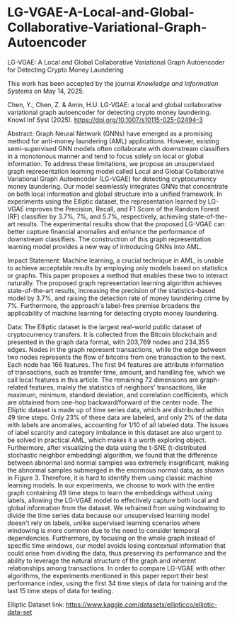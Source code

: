# LG-VGAE-A-Local-and-Global-Collaborative-Variational-Graph-Autoencoder
LG-VGAE: A Local and Global Collaborative Variational Graph Autoencoder for Detecting Crypto Money Laundering

This work has been accepted by the journal *Knowledge and Information Systems* on May 14, 2025.

Chen, Y., Chen, Z. & Amin, H.U. LG-VGAE: a local and global collaborative variational graph autoencoder for detecting crypto money laundering. Knowl Inf Syst (2025). https://doi.org/10.1007/s10115-025-02494-3

Abstract:
Graph Neural Network (GNNs) have emerged as a promising method for anti-money laundering (AML) applications. However, existing semi-supervised GNN models often collaborate with downstream classifiers in a monotonous manner and tend to focus solely on local or global information. To address these limitations, we propose an unsupervised graph representation learning model called Local and Global Collaborative Variational Graph Autoencoder (LG-VGAE) for detecting cryptocurrency money laundering. Our model seamlessly integrates GNNs that concentrate on both local information and global structure into a unified framework. In experiments using the Elliptic dataset, the representation learned by LG-VGAE improves the Precision, Recall, and F1 Score of the Random Forest (RF) classifier by 3.7%, 7%, and 5.7%, respectively, achieving state-of-the-art results. The experimental results show that the proposed LG-VGAE can better capture financial anomalies and enhance the performance of downstream classifiers. The construction of this graph representation learning model provides a new way of introducing GNNs into AML.

Impact Statement: 
Machine learning, a crucial technique in AML, is unable to achieve acceptable results by employing only models based on statistics or graphs. This paper proposes a method that enables these two to interact naturally. The proposed graph representation learning algorithm achieves state-of-the-art results, increasing the precision of the statistics-based model by 3.7%, and raising the detection rate of money laundering crime by 7%. Furthermore, the approach's label-free premise broadens the applicability of machine learning for detecting crypto money laundering.

Data:
The Elliptic dataset is the largest real-world public dataset of cryptocurrency transfers. It is collected from the Bitcoin blockchain and presented in the graph data format, with 203,769 nodes and 234,355 edges. Nodes in the graph represent transactions, while the edge between two nodes represents the flow of bitcoins from one transaction to the next. Each node has 166 features. The first 94 features are attribute information of transactions, such as transfer time, amount, and handling fee, which we call local features in this article. The remaining 72 dimensions are graph-related features, mainly the statistics of neighbors' transactions, like maximum, minimum, standard deviation, and correlation coefficients, which are obtained from one-hop backward/forward of the center node.
The Elliptic dataset is made up of time series data, which are distributed within 49 time steps. Only 23% of these data are labeled, and only 2% of the data with labels are anomalies, accounting for 1/10 of all labeled data. The issues of label scarcity and category imbalance in this dataset are also urgent to be solved in practical AML, which makes it a worth exploring object. Furthermore, after visualizing the data using the t-SNE (t-distributed stochastic neighbor embedding) algorithm, we found that the difference between abnormal and normal samples was extremely insignificant, making the abnormal samples submerged in the enormous normal data, as shown in Figure 3. Therefore, it is hard to identify them using classic machine learning models. 
In our experiments, we choose  to work with the entire graph containing 49 time steps to learn the embeddings without using labels, allowing the LG-VGAE model to effectively capture both local and global information from the dataset. We refrained from using windowing to divide the time series data because our unsupervised learning model doesn't rely on labels, unlike supervised learning scenarios where windowing is more common due to the need to consider temporal dependencies. Furthermore, by focusing on the whole graph instead of specific time windows, our model avoids losing contextual information that could arise from dividing the data, thus preserving its performance and the ability to leverage the natural structure of the graph and inherent relationships among transactions.
In order to compare LG-VGAE with other algorithms, the experiments mentioned in this paper report their best performance index, using the first 34 time steps of data for training and the last 15 time steps of data for testing.

Elliptic Dataset link: https://www.kaggle.com/datasets/ellipticco/elliptic-data-set
